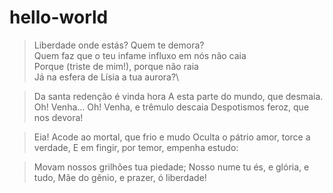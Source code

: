 # hello-world

> Liberdade onde estás? Quem te demora?\
> Quem faz que o teu infame influxo em nós não caia\
> Porque (triste de mim!), porque não raia\
> Já na esfera de Lísia a tua aurora?\

> Da santa redenção é vinda hora
> A esta parte do mundo, que desmaia.
> Oh! Venha... Oh! Venha, e trêmulo descaia
> Despotismos feroz, que nos devora!

> Eia! Acode ao mortal, que frio e mudo
> Oculta o pátrio amor, torce a verdade,
> E em fingir, por temor, empenha estudo:

> Movam nossos grilhões tua piedade;
> Nosso nume tu és, e glória, e tudo,
> Mãe do gênio, e prazer, ó liberdade!
